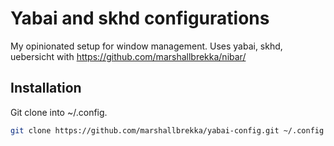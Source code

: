 # Yabai and skhd configurations

My opinionated setup for window management.
Uses yabai, skhd, uebersicht with https://github.com/marshallbrekka/nibar/

## Installation

Git clone into ~/.config.

```bash
git clone https://github.com/marshallbrekka/yabai-config.git ~/.config
```
